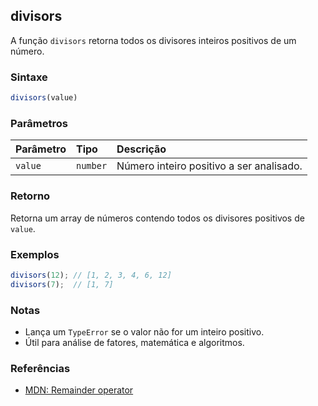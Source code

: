 ## divisors

A função `divisors` retorna todos os divisores inteiros positivos de um número.

### Sintaxe

```typescript
divisors(value)
```

### Parâmetros

| Parâmetro | Tipo     | Descrição                                 |
| :---------| :--------| :-----------------------------------------|
| `value`   | `number` | Número inteiro positivo a ser analisado.   |

### Retorno

Retorna um array de números contendo todos os divisores positivos de `value`.

### Exemplos

```typescript
divisors(12); // [1, 2, 3, 4, 6, 12]
divisors(7);  // [1, 7]
```

### Notas

- Lança um `TypeError` se o valor não for um inteiro positivo.
- Útil para análise de fatores, matemática e algoritmos.

### Referências
- [MDN: Remainder operator](https://developer.mozilla.org/pt-BR/docs/Web/JavaScript/Reference/Operators/Remainder)